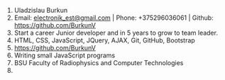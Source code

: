 
1. Uladzislau Burkun
2. Email: electronik_est@gmail.com | Phone: +375296036061  | Github: https://github.com/BurkunV
3. Start a career Junior developer and in 5 years to grow to team leader.
4. HTML, CSS, JavaScript, JQuery, AJAX, Git, GitHub, Bootstrap
5. https://github.com/BurkunV
6. Writing small JavaScript programs
7. BSU Faculty of Radiophysics and Computer Technologies
8. 
